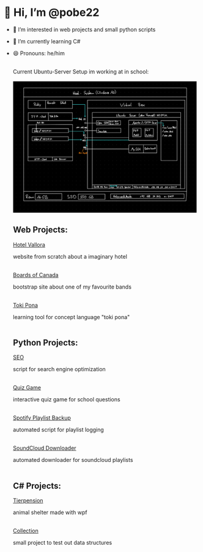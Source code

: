# 👋 Hi, I’m @pobe22
  - 👀 I’m interested in web projects and small python scripts
  - 🌱 I’m currently learning C#
  - 😄 Pronouns: he/him
    <br>
    <br>

    Current Ubuntu-Server Setup im working at in school:
    <br>
    <br>
    ![Current Ubuntu-Server Setup](hostsystem.png)


    ## Web Projects:
    
    [Hotel Vallora](https://github.com/pobe22/WebprojektHotel)
    
    website from scratch about a imaginary hotel
    <br>
    <br>

    [Boards of Canada](https://github.com/pobe22/BoardsOfCanada)
    
    bootstrap site about one of my favourite bands
    <br>
    <br>
    
    [Toki Pona](https://github.com/pobe22/tokipona)
    
    learning tool for concept language "toki pona"
    <br>
    <br>
    

    ## Python Projects:
    
    [SEO](https://github.com/pobe22/SEO)
    
    script for search engine optimization
    <br>
    <br>
    
    [Quiz Game](https://github.com/pobe22/spiel)

    interactive quiz game for school questions
    <br>
    <br>
    
    [Spotify Playlist Backup](https://github.com/pobe22/automate_spotify_simple)

    automated script for playlist logging
    <br>
    <br>

    [SoundCloud Downloader]((https://github.com/pobe22/sc_downloader))

    automated downloader for soundcloud playlists
    <br>
    <br>

    ## C# Projects:
    
    [Tierpension](https://github.com/pobe22/Tierpension)

    animal shelter made with wpf
    <br>
    <br>
    
    [Collection](https://github.com/pobe22/Collection)

    small project to test out data structures


